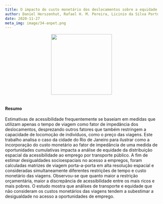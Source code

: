 ```yaml
---
title: O impacto do custo monetário dos deslocamentos sobre a equidade da acessibilidade ao emprego por transporte público no Rio de Janeiro
author: Daniel Herszenhut, Rafael H. M. Pereira, Licinio da Silva Portugal, Matheus Henrique de Sousa Oliveira
date: 2020-11-27
meta_img: image/34-anpet.png
---
```


<center><img src="/image/34-anpet.png" width="200"></center>
<br>

#### Resumo

Estimativas de acessibilidade frequentemente se baseiam em medidas que utilizam apenas o tempo de viagem como fator de impedância dos deslocamentos, desprezando outros fatores que também restringem a capacidade de locomoção de indivíduos, como o preço das viagens. Este trabalho analisa o caso da cidade do Rio de Janeiro para ilustrar como a incorporação do custo monetário ao fator de impedância de uma medida de oportunidades cumulativas impacta a análise de equidade da distribuição espacial da acessibilidade ao emprego por transporte público. A fim de estimar desigualdades socioespaciais no acesso a empregos, foram calculadas matrizes de viagem porta-a-porta em alta resolução espacial e consideradas simultaneamente diferentes restrições de tempo e custo monetário das viagens. Observou-se que quanto maior a restrição orçamentária, maior a discrepância de acessibilidade entre os mais ricos e mais pobres. O estudo mostra que análises de transporte e equidade que não consideram os custos monetários das viagens tendem a subestimar a desigualdade no acesso a oportunidades de emprego.  
